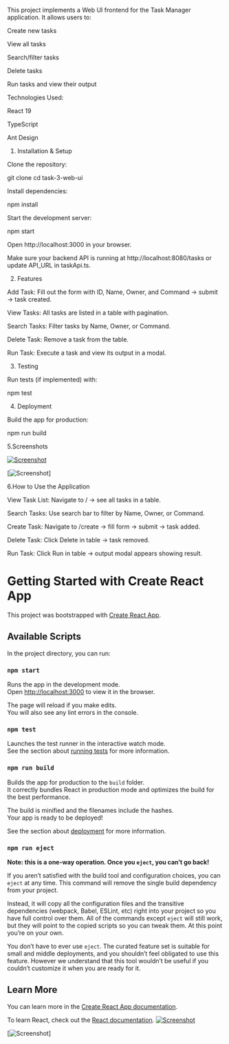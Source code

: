This project implements a Web UI frontend for the Task Manager application. It allows users to:

Create new tasks

View all tasks

Search/filter tasks

Delete tasks

Run tasks and view their output

Technologies Used:

React 19

TypeScript

Ant Design

1. Installation & Setup

Clone the repository:

git clone <your-repo-link>
cd task-3-web-ui


Install dependencies:

npm install


Start the development server:

npm start


Open http://localhost:3000
 in your browser.

Make sure your backend API is running at http://localhost:8080/tasks or update API_URL in taskApi.ts.

2. Features

Add Task: Fill out the form with ID, Name, Owner, and Command → submit → task created.

View Tasks: All tasks are listed in a table with pagination.

Search Tasks: Filter tasks by Name, Owner, or Command.

Delete Task: Remove a task from the table.

Run Task: Execute a task and view its output in a modal.

3. Testing

Run tests (if implemented) with:

npm test

4. Deployment

Build the app for production:

npm run build

5.Screenshots

[![Screenshot](https://github.com/user-attachments/assets/f8416994-d081-4224-bf55-1a8d28293acb)](https://github.com/user-attachments/assets/f8416994-d081-4224-bf55-1a8d28293acb)

[![Screenshot](https://github.com/user-attachments/assets/f8416994-d081-4224-bf55-1a8d28293acb)]

6.How to Use the Application

View Task List: Navigate to / → see all tasks in a table.

Search Tasks: Use search bar to filter by Name, Owner, or Command.

Create Task: Navigate to /create → fill form → submit → task added.

Delete Task: Click Delete in table → task removed.

Run Task: Click Run in table → output modal appears showing result.












# Getting Started with Create React App

This project was bootstrapped with [Create React App](https://github.com/facebook/create-react-app).

## Available Scripts

In the project directory, you can run:

### `npm start`

Runs the app in the development mode.\
Open [http://localhost:3000](http://localhost:3000) to view it in the browser.


The page will reload if you make edits.\
You will also see any lint errors in the console.

### `npm test`

Launches the test runner in the interactive watch mode.\
See the section about [running tests](https://facebook.github.io/create-react-app/docs/running-tests) for more information.

### `npm run build`

Builds the app for production to the `build` folder.\
It correctly bundles React in production mode and optimizes the build for the best performance.

The build is minified and the filenames include the hashes.\
Your app is ready to be deployed!

See the section about [deployment](https://facebook.github.io/create-react-app/docs/deployment) for more information.

### `npm run eject`

**Note: this is a one-way operation. Once you `eject`, you can’t go back!**

If you aren’t satisfied with the build tool and configuration choices, you can `eject` at any time. This command will remove the single build dependency from your project.

Instead, it will copy all the configuration files and the transitive dependencies (webpack, Babel, ESLint, etc) right into your project so you have full control over them. All of the commands except `eject` will still work, but they will point to the copied scripts so you can tweak them. At this point you’re on your own.

You don’t have to ever use `eject`. The curated feature set is suitable for small and middle deployments, and you shouldn’t feel obligated to use this feature. However we understand that this tool wouldn’t be useful if you couldn’t customize it when you are ready for it.

## Learn More

You can learn more in the [Create React App documentation](https://facebook.github.io/create-react-app/docs/getting-started).

To learn React, check out the [React documentation](https://reactjs.org/).
[![Screenshot](https://github.com/user-attachments/assets/f8416994-d081-4224-bf55-1a8d28293acb)](https://github.com/user-attachments/assets/f8416994-d081-4224-bf55-1a8d28293acb)

[![Screenshot](https://github.com/user-attachments/assets/f8416994-d081-4224-bf55-1a8d28293acb)]


